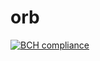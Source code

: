 # orb

[![BCH compliance](https://bettercodehub.com/edge/badge/v-zhidu/orb?branch=master)](https://bettercodehub.com/)